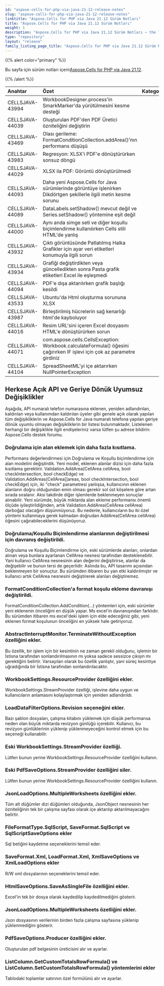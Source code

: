 ```yaml
---
id: "aspose-cells-for-php-via-java-21-12-release-notes"
slug: "aspose-cells-for-php-via-java-21-12-release-notes"
linktitle: "Aspose.Cells for PHP via Java 21.12 Sürüm Notları"
title: "Aspose.Cells for PHP via Java 21.12 Sürüm Notları"
weight: 1
description: "Aspose.Cells for PHP via Java 21.12 Sürüm Notları – the latest updates and fixes."
type: "repository"
layout: "release"
family_listing_page_title: "Aspose.Cells for PHP via Java 21.12 Sürüm Notları"
---
```

{{% alert color="primary" %}}

 Bu sayfa için sürüm notları içerir[Aspose.Cells for PHP via Java 21.12](https://releases.aspose.com/cells/php/new-releases/aspose.cells-for-php-via-java-21.12/).

{{% /alert %}}

|**Anahtar**|**Özet**|**Kategori**|
|:- |:- |:- |
|CELLSJAVA-43994|WorkbookDesigner.process'in SmarkMarker'da yürütülmesini kesme desteği|
|CELLSJAVA-44039|Oluşturulan PDF'den PDF Üretici özniteliğini değiştirin|
|CELLSJAVA-43469|Olası gerileme: FormatConditionCollection.addArea()'nın performans düşüşü|
|CELLSJAVA-43983|Regresyon: XLSX'i PDF'e dönüştürürken sonsuz döngü|
|CELLSJAVA-44029|XLSX ila PDF: Görüntü dönüştürülmedi|
|CELLSJAVA-44093| Daha yeni Aspose.Cells for Java sürümlerinde görüntüye işlenirken Dikdörtgen şekillerle ilgili metin kesme sorunu|
|CELLSJAVA-44089|DataLabels.setShadow() mevcut değil ve Series.setShadow() yöntemine eşit değil|
|CELLSJAVA-44000|Aynı anda simge seti ve diğer koşullu biçimlendirme kullanılırken Cells stili HTML'de yanlış|
|CELLSJAVA-43932|Çıktı görüntüsünde Patlatılmış Halka Grafikler için ayar veri etiketleri konumuyla ilgili sorun|
|CELLSJAVA-43934|Grafiği değiştirdikten veya güncelledikten sonra Pasta grafik etiketleri Excel ile eşleşmedi|
|CELLSJAVA-44094|PDF'e dışa aktarılırken grafik başlığı kesildi|
|CELLSJAVA-43533|Ubuntu'da Html oluşturma sorununa XLSX|
|CELLSJAVA-43987|Birleştirilmiş hücrelerin sağ kenarlığı html'de kayboluyor|
|CELLSJAVA-44016|Resim URL'sini içeren Excel dosyasını HTML'e dönüştürürken sorun|
|CELLSJAVA-44071|com.aspose.cells.CellsException: Workbook.calculateFormula() öğesini çağırırken IF işlevi için çok az parametre girdiniz|
|CELLSJAVA-44104|SpreadSheetML'yi içe aktarırken NullPointerException|

## **Herkese Açık API ve Geriye Dönük Uyumsuz Değişiklikler**

Aşağıda, API numaralı telefon numarasına eklenen, yeniden adlandırılan, kaldırılan veya kullanımdan kaldırılan üyeler gibi genele açık olarak yapılan tüm değişikliklerin ve Aspose.Cells for Java numaralı telefona yapılan geriye dönük uyumlu olmayan değişikliklerin bir listesi bulunmaktadır. Listelenen herhangi bir değişiklikle ilgili endişeleriniz varsa lütfen şu adrese bildirin: Aspose.Cells destek forumu.

### **Doğrulama için alan eklemek için daha fazla kısıtlama.**

Performans değerlendirmesi için Doğrulama ve Koşullu biçimlendirme için alan modelini değiştirdik. Yeni model, eklenen alanlar dizisi için daha fazla kısıtlama gerektirir. Validation.AddArea(CellArea cellArea, bool checkIntersection, bool checkEdge) ve Validation.AddAreas(CellArea[]areas, bool checkIntersection, bool checkEdge) için, iki "check" parametresi yanlışsa, kullanıcının eklenen alanların doğru olduğundan emin olması gerekir sol üst köşelere göre artan sırada sıralanır. Aksi takdirde diğer işlemlerde beklenmeyen sonuçlar alınabilir. Yeni sürümde, büyük miktarda alan ekleme performansı önemli ölçüde iyileştirildiğinden, artık Validation.AddArea(CellArea cellArea) darboğaz olacağını düşünmüyoruz. Bu nedenle, kullanıcıların bu iki özel yöntemi kullanmaya gerek kalmadan doğrudan AddArea(CellArea cellArea) öğesini çağırabileceklerini düşünüyoruz.

### **Doğrulama/Koşullu Biçimlendirme alanlarının değiştirilmesi için davranış değiştirildi.**

Doğrulama ve Koşullu Biçimlendirme için, eski sürümlerde alanları, onlardan alınan veya bunlara ayarlanan CellArea nesnesi tarafından desteklenebilir. Yani kullanıcı CellArea nesnesinin alan değerini değiştirirse, alanlar da değişebilir ve bunun tersi de geçerlidir. Aslında bu, API tasarımı açısından beklenmeyen bir sonuçtur. Bu sürümden itibaren bu yan etki kaldırılmıştır ve kullanıcı artık CellArea nesnesini değiştirerek alanları değiştiremez.

### **FormatConditionCollection'a format koşulu ekleme davranışı değiştirildi.**

FormatConditionCollection.AddCondition(...) yöntemleri için, eski sürümler yeni eklenenin önceliğini en düşük yapar. Ms excel'in davranışından farklıdır. Bu sürümden itibaren ms excel'deki işlem için elde edeceğiniz gibi, yeni eklenen format koşulunun önceliğini en yüksek hale getiriyoruz.

### **AbstractInterruptMonitor.TerminateWithoutException özelliğini ekler.**

Bu özellik, bir işlem için bir kesintinin ne zaman gerekli olduğunu, işlemin bir İstisna tarafından sonlandırılmasının mı yoksa sadece sessizce çıkışın mı gerektiğini belirtir. Varsayılan olarak bu özellik yanlıştır, yani süreç kesintiye uğradığında bir İstisna tarafından sonlandırılacaktır.

### **WorkbookSettings.ResourceProvider özelliğini ekler.**

WorkbookSettings.StreamProvider özelliği, işlevine daha uygun ve kullanıcıların anlamasını kolaylaştırmak için yeniden adlandırıldı.

### **LoadDataFilterOptions.Revision seçeneğini ekler.**

Bazı şablon dosyaları, çalışma kitabını yüklemek için düşük performansa neden olan büyük miktarda revizyon günlüğü içerebilir. Kullanıcı, bu revizyon günlüklerinin yüklenip yüklenmeyeceğini kontrol etmek için bu seçeneği kullanabilir.

### **Eski WorkbookSettings.StreamProvider özelliği.**

Lütfen bunun yerine WorkbookSettings.ResourceProvider özelliğini kullanın.

### **Eski PdfSaveOptions.StreamProvider özelliğini siler.**

Lütfen bunun yerine WorkbookSettings.ResourceProvider özelliğini kullanın.

### **JsonLoadOptions.MultipleWorksheets özelliğini ekler.**

Tüm alt düğümler dizi düğümleri olduğunda, JsonObject nesnesinin her özniteliğinin tek bir çalışma sayfası olarak içe aktarılıp aktarılmayacağını belirtir.

### **FileFormatType.SqlScript, SaveFormat.SqlScript ve SqlScriptSaveOptions ekler**

Sql betiğini kaydetme seçeneklerini temsil eder.

### **SaveFormat.Xml, LoadFormat.Xml, XmlSaveOptions ve XmlLoadOptions ekler**

R/W xml dosyalarının seçeneklerini temsil eder.

### **HtmlSaveOptions.SaveAsSingleFile özelliğini ekler.**

 Excel'in tek bir dosya olarak kaydedilip kaydedilmediğini gösterir.

### **JsonLoadOptions.MultipleWorksheets özelliğini ekler.**

 Json dosyasının verilerinin birden fazla çalışma sayfasına yüklenip yüklenmediğini gösterir.

### **PdfSaveOptions.Producer özelliğini ekler.**

 Oluşturulan pdf belgesinin üreticisini alır ve ayarlar.

### **ListColumn.GetCustomTotalsRowFormula() ve ListColumn.SetCustomTotalsRowFormula() yöntemlerini ekler**

 Tablodaki toplamlar satırının özel formülünü alır ve ayarlar.

